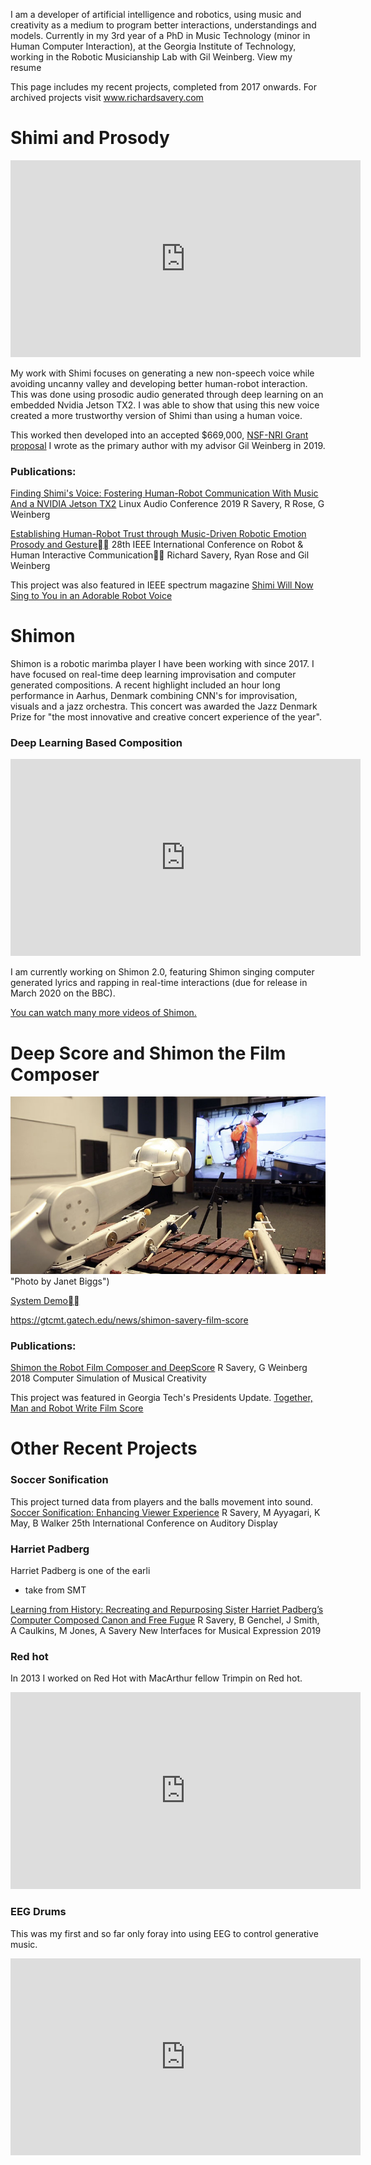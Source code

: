 I am a developer of artificial intelligence and robotics, using music and creativity as a medium to program better interactions, understandings and models. Currently in my 3rd year of a PhD in Music Technology (minor in Human Computer Interaction), at the Georgia Institute of Technology, working in the Robotic Musicianship Lab with Gil Weinberg. View my resume

This page includes my recent projects, completed from 2017 onwards. For archived projects visit www.richardsavery.com


# Shimi and Prosody

<iframe width="560" height="315" src="https://www.youtube.com/embed/mDAmApNw5wo" frameborder="0" allow="accelerometer; autoplay; encrypted-media; gyroscope; picture-in-picture" allowfullscreen></iframe>


My work with Shimi focuses on generating a new non-speech voice while avoiding uncanny valley and developing better human-robot interaction. This was done using prosodic audio generated through deep learning on an embedded Nvidia Jetson TX2. I was able to show that using this new voice created a more trustworthy version of Shimi than using a human voice. 
</div>

This worked then developed into an accepted $669,000, <a href="https://www.nsf.gov/awardsearch/showAward?AWD_ID=1925178&HistoricalAwards=false" target="_blank">NSF-NRI Grant proposal</a> I wrote as the primary author with my advisor Gil Weinberg in 2019.

### Publications:
<a href="http://lac.linuxaudio.org/2019/doc/savery.pdf" target="_blank">Finding Shimi's Voice: Fostering Human-Robot Communication With Music And a NVIDIA Jetson TX2</a>
Linux Audio Conference 2019
R Savery, R Rose, G Weinberg


<a href="https://richardsavery.github.io/Ro_man%20(15).pdf" target="_blank">Establishing  Human-Robot  Trust  through  Music-Driven  Robotic Emotion  Prosody  and  Gesture</a>
28th IEEE International Conference on Robot & Human Interactive Communication
Richard Savery, Ryan Rose and Gil Weinberg

This project was also featured in IEEE spectrum magazine
<a href="https://spectrum.ieee.org/automaton/robotics/artificial-intelligence/shimi-will-now-sing-to-you-in-an-adorable-robot-voice" target="_blank">Shimi Will Now Sing to You in an Adorable Robot Voice</a>


# Shimon
Shimon is a robotic marimba player I have been working with since 2017. I have focused on real-time deep learning improvisation and computer generated compositions. A recent highlight included an hour long performance in Aarhus, Denmark combining CNN's for improvisation, visuals and a jazz orchestra. This concert was awarded the Jazz Denmark Prize for "the most innovative and creative concert experience of the year".


### Deep Learning Based Composition
<iframe width="560" height="315" src="https://www.youtube.com/embed/lMkPAm8_Df4" frameborder="0" allow="accelerometer; autoplay; encrypted-media; gyroscope; picture-in-picture" allowfullscreen></iframe>


I am currently working on Shimon 2.0, featuring Shimon singing computer generated lyrics and rapping in real-time interactions (due for release in March 2020 on the BBC).

<a href="https://www.shimonrobot.com/" target="_blank">You can watch many more videos of Shimon.</a>


# Deep Score and Shimon the Film Composer

![Shimon Robot Watching Film](/promo.shimon.watching.jpg) "Photo by Janet Biggs")

<a href="https://www.dropbox.com/s/czavyw1hkigejcc/Interfacedemolong.mp4?dl=0" target="_blank">System Demo</a>

https://gtcmt.gatech.edu/news/shimon-savery-film-score

### Publications:
[Shimon the Robot Film Composer and DeepScore](https://www.researchgate.net/profile/Richard_Savery/publication/334971929_Shimon_the_Robot_Film_Composer_and_DeepScore/links/5d484cf992851cd046a41e7a/Shimon-the-Robot-Film-Composer-and-DeepScore.pdf)
R Savery, G Weinberg
2018 Computer Simulation of Musical Creativity

This project was featured in Georgia Tech's Presidents Update. 
<a href="https://gtcmt.gatech.edu/news/shimon-savery-film-score" target="_blank">Together, Man and Robot Write Film Score</a>

# Other Recent Projects

### Soccer Sonification
This project turned data from players and the balls movement into sound.
<a href="https://smartech.gatech.edu/bitstream/handle/1853/61512/icad2019_037.pdf" target="_blank">Soccer Sonification: Enhancing Viewer Experience</a>
R Savery, M Ayyagari, K May, B Walker
25th International Conference on Auditory Display

### Harriet Padberg
Harriet Padberg is one of the earli
- take from SMT 

<a href="https://arxiv.org/abs/1907.04470" target="_blank">Learning from History: Recreating and Repurposing Sister Harriet Padberg’s Computer Composed Canon and Free Fugue</a>
R Savery, B Genchel, J Smith, A Caulkins, M Jones, A Savery
New Interfaces for Musical Expression 2019

### Red hot
In 2013 I worked on Red Hot with MacArthur fellow Trimpin on Red hot.
<iframe width="560" height="315" src="https://www.youtube.com/embed/1-wmiYU1PG8" frameborder="0" allow="accelerometer; autoplay; encrypted-media; gyroscope; picture-in-picture" allowfullscreen></iframe>

### EEG Drums
This was my first and so far only foray into using EEG to control generative music. 
<iframe width="560" height="315" src="https://www.youtube.com/embed/yuGrAM4gcLo" frameborder="0" allow="accelerometer; autoplay; encrypted-media; gyroscope; picture-in-picture" allowfullscreen></iframe>
